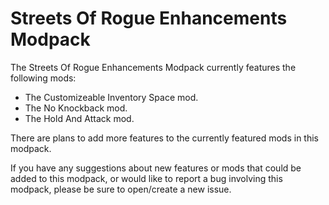 # Streets Of Rogue Enhancements Modpack
The Streets Of Rogue Enhancements Modpack currently features the following mods:
- The Customizeable Inventory Space mod.
- The No Knockback mod.
- The Hold And Attack mod.

There are plans to add more features to the currently featured mods in this modpack.

If you have any suggestions about new features or mods that could be added to this modpack, or would like to report a bug involving this modpack, please be sure to open/create a new issue.
